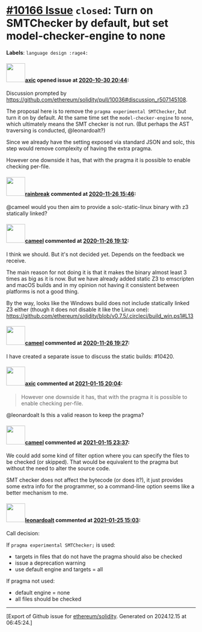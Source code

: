 # [\#10166 Issue](https://github.com/ethereum/solidity/issues/10166) `closed`: Turn on SMTChecker by default, but set model-checker-engine to none
**Labels**: `language design :rage4:`


#### <img src="https://avatars.githubusercontent.com/u/20340?v=4" width="50">[axic](https://github.com/axic) opened issue at [2020-10-30 20:44](https://github.com/ethereum/solidity/issues/10166):

Discussion prompted by https://github.com/ethereum/solidity/pull/10036#discussion_r507145108.

The proposal here is to remove the `pragma experimental SMTChecker`, but turn it on by default. At the same time set the `model-checker-engine` to `none`, which ultimately means the SMT checker is not run. (But perhaps the AST traversing is conducted, @leonardoalt?)

Since we already have the setting exposed via standard JSON and solc, this step would remove complexity of having the extra pragma.

However one downside it has, that with the pragma it is possible to enable checking per-file.

#### <img src="https://avatars.githubusercontent.com/u/18486361?u=cac77d2dd2d35da2a23b747090a48cb801ca94ce&v=4" width="50">[rainbreak](https://github.com/rainbreak) commented at [2020-11-26 15:46](https://github.com/ethereum/solidity/issues/10166#issuecomment-734369933):

@cameel would you then aim to provide a solc-static-linux binary with z3 statically linked?

#### <img src="https://avatars.githubusercontent.com/u/137030?v=4" width="50">[cameel](https://github.com/cameel) commented at [2020-11-26 19:12](https://github.com/ethereum/solidity/issues/10166#issuecomment-734448108):

I think we should. But it's not decided yet. Depends on the feedback we receive.

The main reason for not doing it is that it makes the binary almost least 3 times as big as it is now. But we have already added static Z3 to emscripten and macOS builds and in my opinion not having it consistent between platforms is not a good thing.

By the way, looks like the Windows build does not include statically linked Z3 either (though it does not disable it like the Linux one): https://github.com/ethereum/solidity/blob/v0.7.5/.circleci/build_win.ps1#L13

#### <img src="https://avatars.githubusercontent.com/u/137030?v=4" width="50">[cameel](https://github.com/cameel) commented at [2020-11-26 19:27](https://github.com/ethereum/solidity/issues/10166#issuecomment-734452340):

I have created a separate issue to discuss the static builds: #10420.

#### <img src="https://avatars.githubusercontent.com/u/20340?v=4" width="50">[axic](https://github.com/axic) commented at [2021-01-15 20:04](https://github.com/ethereum/solidity/issues/10166#issuecomment-761170325):

> However one downside it has, that with the pragma it is possible to enable checking per-file.

@leonardoalt Is this a valid reason to keep the pragma?

#### <img src="https://avatars.githubusercontent.com/u/137030?v=4" width="50">[cameel](https://github.com/cameel) commented at [2021-01-15 23:37](https://github.com/ethereum/solidity/issues/10166#issuecomment-761255561):

We could add some kind of filter option where you can specify the files to be checked (or skipped). That would be equivalent to the pragma but without the need to alter the source code.

SMT checker does not affect the bytecode (or does it?), it just provides some extra info for the programmer, so a command-line option seems like a better mechanism to me.

#### <img src="https://avatars.githubusercontent.com/u/504195?u=ce2facd14af9fd474ebff49f0d44891f56f7500f&v=4" width="50">[leonardoalt](https://github.com/leonardoalt) commented at [2021-01-25 15:03](https://github.com/ethereum/solidity/issues/10166#issuecomment-766878565):

Call decision:

If `pragma experimental SMTChecker;` is used:
  - targets in files that do not have the pragma should also be checked
  - issue a deprecation warning
  - use default engine and targets = all

If pragma not used:
  - default engine = none
  - all files should be checked


-------------------------------------------------------------------------------



[Export of Github issue for [ethereum/solidity](https://github.com/ethereum/solidity). Generated on 2024.12.15 at 06:45:24.]
